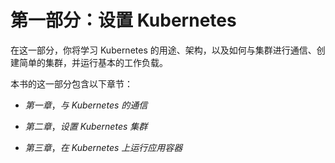 # 第一部分：设置 Kubernetes

在这一部分，你将学习 Kubernetes 的用途、架构，以及如何与集群进行通信、创建简单的集群，并运行基本的工作负载。

本书的这一部分包含以下章节：

+   *第一章*，*与 Kubernetes 的通信*

+   *第二章*，*设置 Kubernetes 集群*

+   *第三章*，*在 Kubernetes 上运行应用容器*
